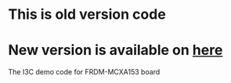 # This is old version code
# New version is available on [here](https://github.com/teddokano/mcxa_p3t1755_demo)
The I3C demo code for FRDM-MCXA153 board
